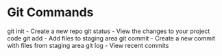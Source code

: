 # Git Commands

git init - Create a new repo
git status - View the changes to your project code
git add - Add files to staging area
git commit - Create a new commit with files from staging area
git log - View recent commits
